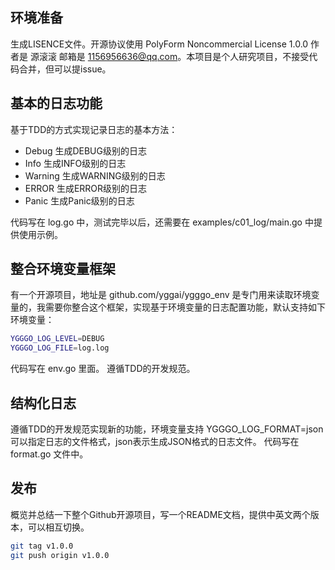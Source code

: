 ## 环境准备
生成LISENCE文件。开源协议使用 PolyForm Noncommercial License 1.0.0  作者是 源滚滚 邮箱是 1156956636@qq.com。本项目是个人研究项目，不接受代码合并，但可以提issue。

## 基本的日志功能
基于TDD的方式实现记录日志的基本方法：
- Debug 生成DEBUG级别的日志
- Info 生成INFO级别的日志
- Warning 生成WARNING级别的日志
- ERROR 生成ERROR级别的日志
- Panic 生成Panic级别的日志

代码写在 log.go 中，测试完毕以后，还需要在 examples/c01_log/main.go 中提供使用示例。

## 整合环境变量框架
有一个开源项目，地址是  github.com/yggai/ygggo_env 是专门用来读取环境变量的，我需要你整合这个框架，实现基于环境变量的日志配置功能，默认支持如下环境变量：
```bash
YGGGO_LOG_LEVEL=DEBUG
YGGGO_LOG_FILE=log.log
```

代码写在 env.go 里面。
遵循TDD的开发规范。

## 结构化日志
遵循TDD的开发规范实现新的功能，环境变量支持 YGGGO_LOG_FORMAT=json 可以指定日志的文件格式，json表示生成JSON格式的日志文件。
代码写在 format.go 文件中。

## 发布
概览并总结一下整个Github开源项目，写一个README文档，提供中英文两个版本，可以相互切换。


```bash
git tag v1.0.0
git push origin v1.0.0
```
